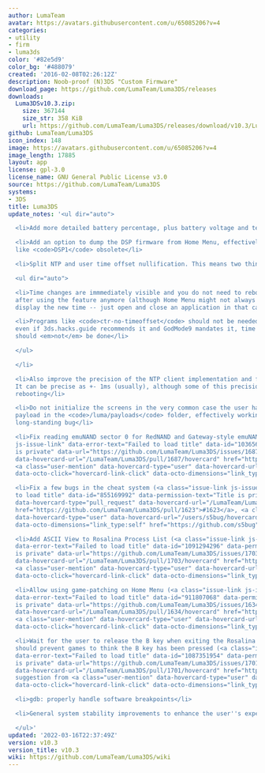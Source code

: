 ```yaml
---
author: LumaTeam
avatar: https://avatars.githubusercontent.com/u/65085206?v=4
categories:
- utility
- firm
- luma3ds
color: '#82e5d9'
color_bg: '#488079'
created: '2016-02-08T02:26:12Z'
description: Noob-proof (N)3DS "Custom Firmware"
download_page: https://github.com/LumaTeam/Luma3DS/releases
downloads:
  Luma3DSv10.3.zip:
    size: 367144
    size_str: 358 KiB
    url: https://github.com/LumaTeam/Luma3DS/releases/download/v10.3/Luma3DSv10.3.zip
github: LumaTeam/Luma3DS
icon_index: 148
image: https://avatars.githubusercontent.com/u/65085206?v=4
image_length: 17885
layout: app
license: gpl-3.0
license_name: GNU General Public License v3.0
source: https://github.com/LumaTeam/Luma3DS
systems:
- 3DS
title: Luma3DS
update_notes: '<ul dir="auto">

  <li>Add more detailed battery percentage, plus battery voltage and temperature</li>

  <li>Add an option to dump the DSP firmware from Home Menu, effectively making programs
  like <code>DSP1</code> obsolete</li>

  <li>Split NTP and user time offset nullification. This means two things:

  <ul dir="auto">

  <li>Time changes are immmediately visible and you do not need to reboot your console
  after using the feature anymore (although Home Menu might not always immmediately
  display the new time -- just open and close an application in that case)</li>

  <li>Programs like <code>ctr-no-timeoffset</code> should not be needed anymore. Also,
  even if 3ds.hacks.guide recommends it and GodMode9 mandates it, time offset nullification
  should <em>not</em> be done</li>

  </ul>

  </li>

  <li>Also improve the precision of the NTP client implementation and fix a few bugs.
  It can be precise as +- 1ms (usually), although some of this precision is lost when
  rebooting</li>

  <li>Do not initialize the screens in the very common case the user has only one
  payload in the <code>/luma/payloads</code> folder, effectively working around a
  long-standing bug</li>

  <li>Fix reading emuNAND sector 0 for RedNAND and Gateway-style emuNAND (<a class="issue-link
  js-issue-link" data-error-text="Failed to load title" data-id="1036563625" data-permission-text="Title
  is private" data-url="https://github.com/LumaTeam/Luma3DS/issues/1687" data-hovercard-type="pull_request"
  data-hovercard-url="/LumaTeam/Luma3DS/pull/1687/hovercard" href="https://github.com/LumaTeam/Luma3DS/pull/1687">#1687</a>,
  <a class="user-mention" data-hovercard-type="user" data-hovercard-url="/users/aspargas2/hovercard"
  data-octo-click="hovercard-link-click" data-octo-dimensions="link_type:self" href="https://github.com/aspargas2">@aspargas2</a>)</li>

  <li>Fix a few bugs in the cheat system (<a class="issue-link js-issue-link" data-error-text="Failed
  to load title" data-id="855169992" data-permission-text="Title is private" data-url="https://github.com/LumaTeam/Luma3DS/issues/1623"
  data-hovercard-type="pull_request" data-hovercard-url="/LumaTeam/Luma3DS/pull/1623/hovercard"
  href="https://github.com/LumaTeam/Luma3DS/pull/1623">#1623</a>, <a class="user-mention"
  data-hovercard-type="user" data-hovercard-url="/users/s5bug/hovercard" data-octo-click="hovercard-link-click"
  data-octo-dimensions="link_type:self" href="https://github.com/s5bug">@s5bug</a>)</li>

  <li>Add ASCII View to Rosalina Process List (<a class="issue-link js-issue-link"
  data-error-text="Failed to load title" data-id="1091294296" data-permission-text="Title
  is private" data-url="https://github.com/LumaTeam/Luma3DS/issues/1703" data-hovercard-type="pull_request"
  data-hovercard-url="/LumaTeam/Luma3DS/pull/1703/hovercard" href="https://github.com/LumaTeam/Luma3DS/pull/1703">#1703</a>,
  <a class="user-mention" data-hovercard-type="user" data-hovercard-url="/users/George-lewis/hovercard"
  data-octo-click="hovercard-link-click" data-octo-dimensions="link_type:self" href="https://github.com/George-lewis">@George-lewis</a>)</li>

  <li>Allow using game-patching on Home Menu (<a class="issue-link js-issue-link"
  data-error-text="Failed to load title" data-id="911807068" data-permission-text="Title
  is private" data-url="https://github.com/LumaTeam/Luma3DS/issues/1634" data-hovercard-type="pull_request"
  data-hovercard-url="/LumaTeam/Luma3DS/pull/1634/hovercard" href="https://github.com/LumaTeam/Luma3DS/pull/1634">#1634</a>,
  <a class="user-mention" data-hovercard-type="user" data-hovercard-url="/users/gabe565/hovercard"
  data-octo-click="hovercard-link-click" data-octo-dimensions="link_type:self" href="https://github.com/gabe565">@gabe565</a>)</li>

  <li>Wait for the user to release the B key when exiting the Rosalina menu. This
  should prevent games to think the B key has been pressed (<a class="issue-link js-issue-link"
  data-error-text="Failed to load title" data-id="1087351954" data-permission-text="Title
  is private" data-url="https://github.com/LumaTeam/Luma3DS/issues/1701" data-hovercard-type="pull_request"
  data-hovercard-url="/LumaTeam/Luma3DS/pull/1701/hovercard" href="https://github.com/LumaTeam/Luma3DS/pull/1701">#1701</a>,
  suggestion from <a class="user-mention" data-hovercard-type="user" data-hovercard-url="/users/Epicpkmn11/hovercard"
  data-octo-click="hovercard-link-click" data-octo-dimensions="link_type:self" href="https://github.com/Epicpkmn11">@Epicpkmn11</a>)</li>

  <li>gdb: properly handle software breakpoints</li>

  <li>General system stability improvements to enhance the user''s experience</li>

  </ul>'
updated: '2022-03-16T22:37:49Z'
version: v10.3
version_title: v10.3
wiki: https://github.com/LumaTeam/Luma3DS/wiki
---
```

